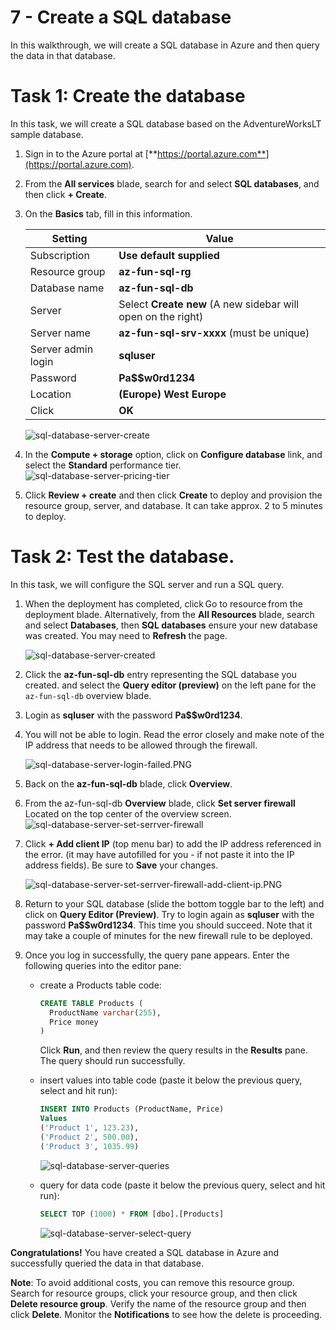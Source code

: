# 7 - Create a SQL database

In this walkthrough, we will create a SQL database in Azure and then query the data in that database.

# Task 1: Create the database

In this task, we will create a SQL database based on the AdventureWorksLT sample database. 

1. Sign in to the Azure portal at [**https://portal.azure.com**](https://portal.azure.com).

2. From the **All services** blade, search for and select **SQL databases**, and then click **+ Create**. 

3. On the **Basics** tab, fill in this information.  

    | Setting            | Value                                                        |
    | ------------------ | ------------------------------------------------------------ |
    | Subscription       | **Use default supplied**                                     |
    | Resource group     | **az-fun-sql-rg**                                |
    | Database name      | **az-fun-sql-db**                                            |
    | Server             | Select **Create new** (A new sidebar will open on the right) |
    | Server name        | **az-fun-sql-srv-xxxx** (must be unique)                     |
    | Server admin login | **sqluser**                                                  |
    | Password           | **Pa$$w0rd1234**                                             |
    | Location           | **(Europe) West Europe**                                     |
    | Click              | **OK**                                                       |

   ![sql-database-server-create](/assets/sql-database-server-create.PNG)

4. In the **Compute + storage** option, click on **Configure database** link, and select the **Standard** performance tier.
    ![sql-database-server-pricing-tier](/assets/sql-database-server-pricing-tier.PNG)

5. Click **Review + create** and then click **Create** to deploy and provision the resource group, server, and database. It can take approx. 2 to 5 minutes to deploy.


# Task 2: Test the database.

In this task, we will configure the SQL server and run a SQL query. 

1. When the deployment has completed, click Go to resource from the deployment blade. Alternatively, from the **All Resources** blade, search and select **Databases**, then **SQL databases** ensure your new database was created. You may need to **Refresh** the page.

    ![sql-database-server-created](/assets/sql-database-server-created.PNG)

2. Click the **az-fun-sql-db** entry representing the SQL database you created. and select the **Query editor (preview)** on the left pane for the `az-fun-sql-db` overview blade.

3. Login as **sqluser** with the password **Pa$$w0rd1234**.

4. You will not be able to login. Read the error closely and make note of the IP address that needs to be allowed through the firewall. 

    ![sql-database-server-login-failed.PNG](/assets/sql-database-server-login-failed.PNG)

5. Back on the **az-fun-sql-db** blade, click **Overview**. 

6. From the az-fun-sql-db **Overview** blade, click **Set server firewall** Located on the top center of the overview screen.
    ![sql-database-server-set-serrver-firewall](/assets/sql-database-server-set-serrver-firewall.PNG)

7. Click **+ Add client IP** (top menu bar) to add the IP address referenced in the error. (it may have autofilled for you - if not paste it into the IP address fields). Be sure to **Save** your changes. 

    ![sql-database-server-set-serrver-firewall-add-client-ip.PNG](/assets/sql-database-server-set-serrver-firewall-add-client-ip.PNG)

8. Return to your SQL database (slide the bottom toggle bar to the left) and click on **Query Editor (Preview)**. Try to login again as **sqluser** with the password **Pa$$w0rd1234**. This time you should succeed. Note that it may take a couple of minutes for the new firewall rule to be deployed. 

9.  Once you log in successfully, the query pane appears. Enter the following queries into the editor pane: 
    - create a Products table code:
        ```SQL
        CREATE TABLE Products (
          ProductName varchar(255),
          Price money
        )
        ```
      Click **Run**, and then review the query results in the **Results** pane. The query should run successfully.

    - insert values into table code (paste it below the previous query, select and hit run):
        ```SQL
        INSERT INTO Products (ProductName, Price)
	    Values
	    ('Product 1', 123.23), 
	    ('Product 2', 500.00), 
	    ('Product 3', 1035.99)

        ```
        ![sql-database-server-queries](/assets/sql-database-server-queries.PNG)
    - query for data code (paste it below the previous query, select and hit run):
        ```SQL
        SELECT TOP (1000) * FROM [dbo].[Products]
        ```
        ![sql-database-server-select-query](/assets/sql-database-server-select-query.PNG)

   
**Congratulations!** You have created a SQL database in Azure and successfully queried the data in that database.

**Note**: To avoid additional costs, you can remove this resource group. Search for resource groups, click your resource group, and then click **Delete resource group**. Verify the name of the resource group and then click **Delete**. Monitor the **Notifications** to see how the delete is proceeding.